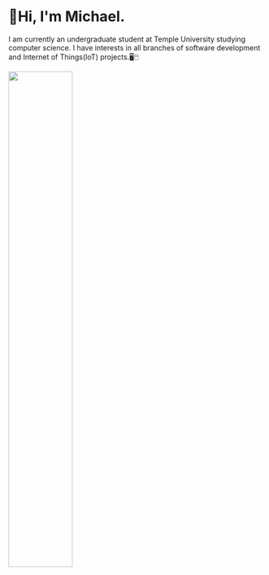 # 👋Hi, I'm Michael.
I am currently an undergraduate student at Temple University studying computer science. I have interests in all branches of software development and Internet of Things(IoT) projects.🖥🖱




<img src="https://user-images.githubusercontent.com/89660661/152409694-3329d642-2f2b-4911-9bec-cf99a591f5e6.png" width=50% height=50%>


